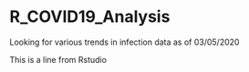 # R_COVID19_Analysis
Looking for various trends in infection data as of 03/05/2020

This is a line from Rstudio

